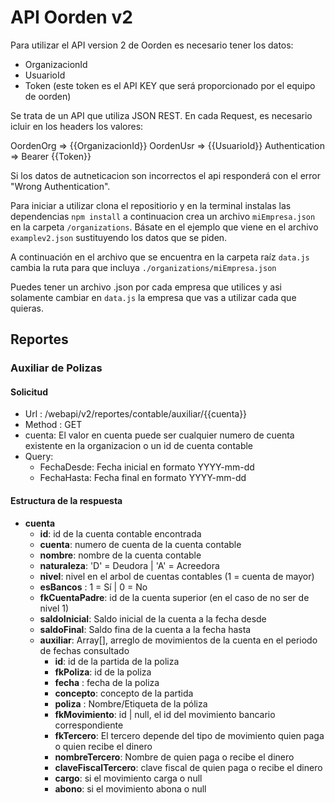 

# API Oorden v2

Para utilizar el API version 2 de Oorden es necesario tener los datos:

* OrganizacionId
* UsuarioId
* Token (este token es el API KEY que será proporcionado por el equipo de oorden)

Se trata de un API que utiliza JSON REST.
En cada Request, es necesario icluir en los headers los valores: 

OordenOrg => {{OrganizacionId}}
OordenUsr =>  {{UsuarioId}}
Authentication => Bearer {{Token}}


Si los datos de autneticacion son incorrectos el api responderá con el error "Wrong Authentication".

Para iniciar a utilizar clona el repositiorio y en la terminal instalas las dependencias `npm install` a continuacion crea un archivo `miEmpresa.json` en la carpeta `/organizations`. Básate en el ejemplo que viene en el archivo `examplev2.json` sustituyendo los datos que se piden.

A continuación en el archivo que se encuentra en la carpeta raíz `data.js` cambia la ruta para que incluya `./organizations/miEmpresa.json`

Puedes tener un archivo .json por cada empresa que utilices y asi solamente cambiar en `data.js` la empresa que vas a utilizar cada que quieras.


## Reportes


### Auxiliar de Polizas

#### Solicitud
- Url : /webapi/v2/reportes/contable/auxiliar/{{cuenta}}
- Method : GET
- cuenta: El valor en cuenta puede ser cualquier numero de cuenta existente en la organizacion o un id de cuenta contable
- Query:
    - FechaDesde: Fecha inicial en formato YYYY-mm-dd
    - FechaHasta: Fecha final en formato YYYY-mm-dd


 #### Estructura de la respuesta

- **cuenta**
    - **id**: id de la cuenta contable encontrada
    - **cuenta**: numero de cuenta de la cuenta contable
    - **nombre**: nombre de la cuenta contable
    - **naturaleza**: 'D' = Deudora | 'A' = Acreedora
    - **nivel**: nivel en el arbol de cuentas contables (1 = cuenta de mayor)
    - **esBancos** : 1 = Sí | 0 = No
    - **fkCuentaPadre**: id de la cuenta superior (en el caso de no ser de nivel 1)
    - **saldoInicial**: Saldo inicial de la cuenta a la fecha desde
    - **saldoFinal**: Saldo fina de la cuenta a la fecha hasta
    - **auxiliar**: Array[], arreglo de movimientos de la cuenta en el periodo de fechas consultado
        - **id**: id de la partida de la poliza
        - **fkPoliza**: id de la poliza
        - **fecha** : fecha de la poliza
        - **concepto**: concepto de la partida
        - **poliza** : Nombre/Etiqueta de la póliza
        - **fkMovimiento**: id | null, el id del movimiento bancario correspondiente 
        - **fkTercero**: El tercero depende del tipo de movimiento quien paga o quien recibe el dinero
        - **nombreTercero**: Nombre de quien paga o recibe el dinero
        - **claveFiscalTercero**: clave fiscal de quien paga o recibe el dinero
        - **cargo**: si el movimiento carga o null
        - **abono**: si el movimiento abona o null